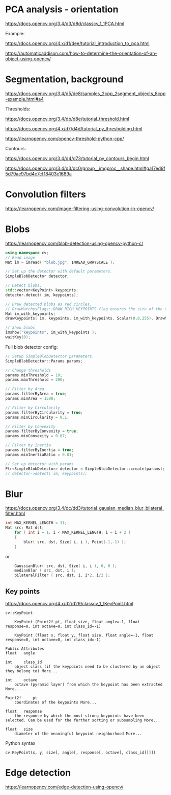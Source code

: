 # PCA analysis - orientation

https://docs.opencv.org/3.4/d3/d8d/classcv_1_1PCA.html

Example:

https://docs.opencv.org/4.x/d1/dee/tutorial_introduction_to_pca.html

https://automaticaddison.com/how-to-determine-the-orientation-of-an-object-using-opencv/

# Segmentation, background

https://docs.opencv.org/3.4/d5/de8/samples_2cpp_2segment_objects_8cpp-example.html#a4

Thresholds:

https://docs.opencv.org/3.4/db/d8e/tutorial_threshold.html

https://docs.opencv.org/4.x/d7/d4d/tutorial_py_thresholding.html

https://learnopencv.com/opencv-threshold-python-cpp/

Contours:

https://docs.opencv.org/3.4/d4/d73/tutorial_py_contours_begin.html

https://docs.opencv.org/3.4/d3/dc0/group__imgproc__shape.html#ga17ed9f5d79ae97bd4c7cf18403e1689a

# Convolution filters

https://learnopencv.com/image-filtering-using-convolution-in-opencv/

# Blobs

https://learnopencv.com/blob-detection-using-opencv-python-c/

```cpp
using namespace cv;
// Read image
Mat im = imread( "blob.jpg", IMREAD_GRAYSCALE );

// Set up the detector with default parameters.
SimpleBlobDetector detector;

// Detect blobs.
std::vector<KeyPoint> keypoints;
detector.detect( im, keypoints);

// Draw detected blobs as red circles.
// DrawMatchesFlags::DRAW_RICH_KEYPOINTS flag ensures the size of the circle corresponds to the size of blob
Mat im_with_keypoints;
drawKeypoints( im, keypoints, im_with_keypoints, Scalar(0,0,255), DrawMatchesFlags::DRAW_RICH_KEYPOINTS );

// Show blobs
imshow("keypoints", im_with_keypoints );
waitKey(0);
```

Full blob detector config:
```cpp
// Setup SimpleBlobDetector parameters.
SimpleBlobDetector::Params params;

// Change thresholds
params.minThreshold = 10;
params.maxThreshold = 200;

// Filter by Area.
params.filterByArea = true;
params.minArea = 1500;

// Filter by Circularity
params.filterByCircularity = true;
params.minCircularity = 0.1;

// Filter by Convexity
params.filterByConvexity = true;
params.minConvexity = 0.87;

// Filter by Inertia
params.filterByInertia = true;
params.minInertiaRatio = 0.01;

// Set up detector with params
Ptr<SimpleBlobDetector> detector = SimpleBlobDetector::create(params);
// detector->detect( im, keypoints);
```


# Blur

https://docs.opencv.org/3.4/dc/dd3/tutorial_gausian_median_blur_bilateral_filter.html

```cpp
int MAX_KERNEL_LENGTH = 31;
Mat src; Mat dst;
    for ( int i = 1; i < MAX_KERNEL_LENGTH; i = i + 2 )
    {
        blur( src, dst, Size( i, i ), Point(-1,-1) );
    }
```
or
```cpp
    GaussianBlur( src, dst, Size( i, i ), 0, 0 );
    medianBlur ( src, dst, i );
    bilateralFilter ( src, dst, i, i*2, i/2 );
```


## Key points

https://docs.opencv.org/4.x/d2/d29/classcv_1_1KeyPoint.html

```
cv::KeyPoint

 	KeyPoint (Point2f pt, float size, float angle=-1, float response=0, int octave=0, int class_id=-1)
 
 	KeyPoint (float x, float y, float size, float angle=-1, float response=0, int octave=0, int class_id=-1)

Public Attributes
float 	angle
 
int 	class_id
 	object class (if the keypoints need to be clustered by an object they belong to) More...
 
int 	octave
 	octave (pyramid layer) from which the keypoint has been extracted More...
 
Point2f 	pt
 	coordinates of the keypoints More...
 
float 	response
 	the response by which the most strong keypoints have been selected. Can be used for the further sorting or subsampling More...
 
float 	size
 	diameter of the meaningful keypoint neighborhood More...
```

Python syntax

    cv.KeyPoint(x, y, size[, angle[, response[, octave[, class_id]]]])



# Edge detection

https://learnopencv.com/edge-detection-using-opencv/

